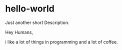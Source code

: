 # hello-world
Just another short Description.

Hey Humans,

i like a lot of things in programming and a lot of coffee.

